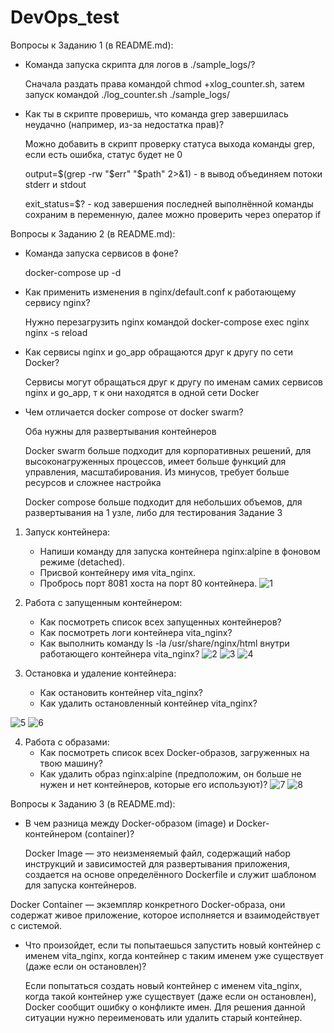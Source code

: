 # DevOps_test
Вопросы к Заданию 1 (в README.md):
- Команда запуска скрипта для логов в ./sample_logs/?

  Сначала раздать права командой chmod +xlog_counter.sh, затем запуск командой ./log_counter.sh ./sample_logs/
- Как ты в скрипте проверишь, что команда grep завершилась неудачно (например, из-за недостатка прав)?

  Можно добавить в скрипт проверку статуса выхода команды grep, если есть ошибка, статус будет не 0

  output=$(grep -rw "$err" "$path" 2>&1) - в вывод объединяем потоки stderr и stdout

  exit_status=$? - код завершения последней выполнённой команды сохраним в переменную, далее можно проверить через оператор if

Вопросы к Заданию 2 (в README.md):
- Команда запуска сервисов в фоне?
  
  docker-compose up -d
- Как применить изменения в nginx/default.conf к работающему сервису nginx?
  
  Нужно перезагрузить nginx командой docker-compose exec nginx nginx -s reload
- Как сервисы nginx и go_app обращаются друг к другу по сети Docker?
  
  Сервисы могут обращаться друг к другу по именам самих сервисов nginx и go_app, т к они находятся в одной сети Docker
- Чем отличается docker compose от docker swarm?
  
  Оба нужны для развертывания контейнеров
  
  Docker swarm больше подходит для корпоративных решений, для высоконагруженных процессов, имеет больше функций для управления, масштабирования. Из минусов, требует больше ресурсов и сложнее настройка
  
  Docker compose больше подходит для небольших объемов, для развертывания на 1 узле, либо для тестирования
Задание 3
1. Запуск контейнера:
   - Напиши команду для запуска контейнера nginx:alpine в фоновом режиме (detached).
   - Присвой контейнеру имя vita_nginx.
   - Пробрось порт 8081 хоста на порт 80 контейнера.
 ![1](https://github.com/user-attachments/assets/35f8dab3-7bee-40a7-85b6-20abb00dfc6e)


2. Работа с запущенным контейнером:
   - Как посмотреть список всех запущенных контейнеров?
   - Как посмотреть логи контейнера vita_nginx?
   - Как выполнить команду ls -la /usr/share/nginx/html внутри работающего контейнера vita_nginx?
![2](https://github.com/user-attachments/assets/ae559edc-9bc4-4723-a40a-a1a875fd5759)
![3](https://github.com/user-attachments/assets/ec066021-041a-459f-b180-d1087c368d4b)
![4](https://github.com/user-attachments/assets/2b133136-d80f-4d0c-bf25-22d46195295c)


3. Остановка и удаление контейнера:
   - Как остановить контейнер vita_nginx?
   - Как удалить остановленный контейнер vita_nginx?
   
  ![5](https://github.com/user-attachments/assets/64ca62a1-33fc-4d9b-82e0-b12c7b5bc647)
  ![6](https://github.com/user-attachments/assets/609844e7-4d7e-4589-8d6b-b3256e4109df)


4. Работа с образами:
   - Как посмотреть список всех Docker-образов, загруженных на твою машину?
   - Как удалить образ nginx:alpine (предположим, он больше не нужен и нет контейнеров, которые его используют)?
![7](https://github.com/user-attachments/assets/0a463238-5358-4235-8b21-d86a7a9d1fda)
![8](https://github.com/user-attachments/assets/c9cb0c29-b57f-483e-9bd6-4d4f5286da8e)


Вопросы к Заданию 3 (в README.md):
- В чем разница между Docker-образом (image) и Docker-контейнером (container)?
  
  Docker Image — это неизменяемый файл, содержащий набор инструкций и зависимостей для развертывания приложения, создается на основе определённого Dockerfile и служит шаблоном для запуска контейнеров.
  
Docker Container — экземпляр конкретного Docker-образа, они содержат живое приложение, которое исполняется и взаимодействует с системой.

- Что произойдет, если ты попытаешься запустить новый контейнер с именем vita_nginx, когда контейнер с таким именем уже существует (даже если он остановлен)?

  Если попытаться создать новый контейнер с именем vita_nginx, когда такой контейнер уже существует (даже если он остановлен), Docker сообщит ошибку о конфликте имен. Для решения данной ситуации нужно переименовать или удалить старый контейнер.




